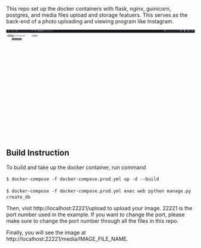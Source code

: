 This repo set up the docker containers with flask, nginx, guinicorn, postgres, and media files upload and storage featuers. This serves as the back-end of a photo uploading and viewing program like Instagram. 

![alt text](https://github.com/ypei23/flask-on-docker/blob/laststep/z.gif)

## Build Instruction 

To build and take up the docker container, run command 

```
$ docker-compose -f docker-compose.prod.yml up -d --build 

$ docker-compose -f docker-compose.prod.yml exec web python manage.py create_db 
```
Then, visit http://localhost:22221/upload to upload your image. 22221 is the port number used in the example. If you want to change the port, please make sure to change the port number through all the files in this repo. 

Finally, you will see the image at http://localhost:22221/media/IMAGE_FILE_NAME.  
